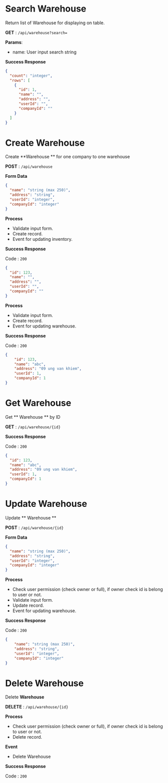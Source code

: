 # Search Warehouse

Return list of Warehouse for displaying on table.

**GET** : `/api/warehouse?search=`

**Params**:

 - name: User input search string

**Success Response**
```json
{
  "count": "integer",
  "rows": [
    {
      "id": 1,
      "name": "",
      "address": "",
      "userId": "",
      "companyId": ""
    }
  ]
}
```


# Create Warehouse

Create **Warehouse ** for one company to one warehouse

**POST** : `/api/warehouse`

**Form Data**

```json
{
  "name": "string (max 250)",
  "address": "string",
  "userId": "integer",
  "companyId": "integer"
}
```

**Process**

 - Validate input form.
 - Create record.
 - Event for updating inventory.

**Success Response**

Code : `200`

```json
{
  "id": 123,
  "name": "",
  "address": "",
  "userId": "",
  "companyId": ""
}
```

**Process**

 - Validate input form.
 - Create record.
 - Event for updating warehouse.

**Success Response**

Code : `200`

```json
{
    "id": 123,
    "name": "abc",
    "address": "09 ung van khiem",
    "userId": 1,
    "companyId": 1
}
```

# Get Warehouse

Get ** Warehouse ** by ID

**GET** : `/api/warehouse/{id}`

**Success Response**

Code : `200`

```json
{
  "id": 123,
  "name": "abc",
  "address": "09 ung van khiem",
  "userId": 1,
  "companyId": 1
}
```

# Update Warehouse

Update ** Warehouse **

**POST** : `/api/warehouse/{id}`

**Form Data**

```json
{
  "name": "string (max 250)",
  "address": "string",
  "userId": "integer",
  "companyId": "integer"
}
```

**Process**
 - Check user permission (check owner or full), if owner check id is belong to user or not.
 - Validate input form.
 - Update record.
 - Event for updating warehouse.


**Success Response**

Code : `200`

```json
{
    "name": "string (max 250)",
    "address": "string",
    "userId": "integer",
    "companyId": "integer"
}
```

# Delete Warehouse

Delete **Warehouse**

**DELETE** : `/api/warehouse/{id}`

**Process**
 - Check user permission (check owner or full), if owner check id is belong to user or not.
 - Delete record.

**Event**
 - Delete Warehouse

**Success Response**

Code : `200`

